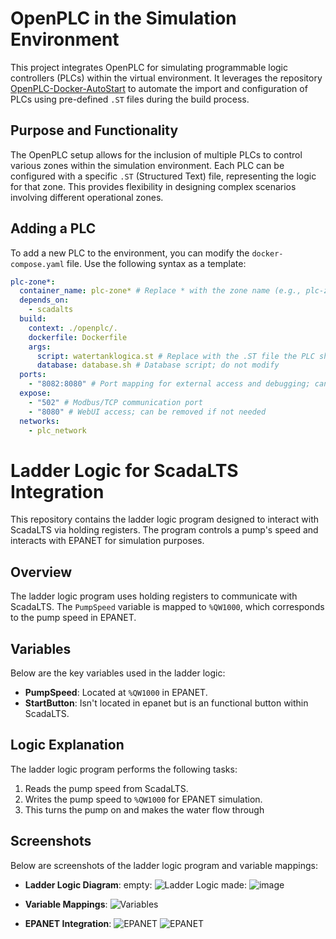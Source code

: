 # OpenPLC in the Simulation Environment

This project integrates OpenPLC for simulating programmable logic controllers (PLCs) within the virtual environment. It leverages the repository [OpenPLC-Docker-AutoStart](https://github.com/koztkozt/OpenPLC-Docker-AutoStart) to automate the import and configuration of PLCs using pre-defined `.ST` files during the build process.

## Purpose and Functionality

The OpenPLC setup allows for the inclusion of multiple PLCs to control various zones within the simulation environment. Each PLC can be configured with a specific `.ST` (Structured Text) file, representing the logic for that zone. This provides flexibility in designing complex scenarios involving different operational zones.

## Adding a PLC

To add a new PLC to the environment, you can modify the `docker-compose.yaml` file. Use the following syntax as a template:

```yaml
plc-zone*:
  container_name: plc-zone* # Replace * with the zone name (e.g., plc-zone1, plc-zone2)
  depends_on:
    - scadalts
  build:
    context: ./openplc/.
    dockerfile: Dockerfile
    args:
      script: watertanklogica.st # Replace with the .ST file the PLC should execute
      database: database.sh # Database script; do not modify
  ports:
    - "8082:8080" # Port mapping for external access and debugging; can be disabled if not required
  expose:
    - "502" # Modbus/TCP communication port
    - "8080" # WebUI access; can be removed if not needed
  networks:
    - plc_network
```

# Ladder Logic for ScadaLTS Integration

This repository contains the ladder logic program designed to interact with ScadaLTS via holding registers. The program controls a pump's speed and interacts with EPANET for simulation purposes.

## Overview
The ladder logic program uses holding registers to communicate with ScadaLTS. The `PumpSpeed` variable is mapped to `%QW1000`, which corresponds to the pump speed in EPANET.

## Variables
Below are the key variables used in the ladder logic:

- **PumpSpeed**: Located at `%QW1000` in EPANET.
- **StartButton**: Isn't located in epanet but is an functional button within ScadaLTS.

## Logic Explanation
The ladder logic program performs the following tasks:
1. Reads the pump speed from ScadaLTS.
2. Writes the pump speed to `%QW1000` for EPANET simulation.
3. This turns the pump on and makes the water flow through

## Screenshots
Below are screenshots of the ladder logic program and variable mappings:

- **Ladder Logic Diagram**:
empty:
  ![Ladder Logic](https://github.com/user-attachments/assets/b71d7090-d1b7-488d-b714-3ad051348537)
made:
![image](https://github.com/user-attachments/assets/dd2d0058-ab3c-4093-9e9c-d7191e3aa089)

- **Variable Mappings**:
  ![Variables](https://github.com/user-attachments/assets/63f969ae-d920-4357-b2a3-0673219d9663)

- **EPANET Integration**:
  ![EPANET](https://github.com/user-attachments/assets/6e044bd1-9854-4733-b9de-a7f583981b74)
  ![EPANET](https://github.com/user-attachments/assets/06fdcd69-9845-4811-b343-fcb45621689d)







